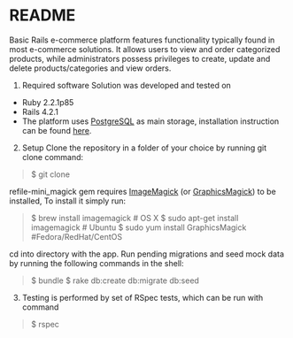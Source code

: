 # README

Basic Rails e-commerce platform features functionality typically found in most e-commerce solutions. It allows users to view and order categorized products, while administrators possess privileges to create, update and delete products/categories and view orders.

 1. Required software
  Solution was developed and tested on 
  * Ruby 2.2.1p85
  * Rails 4.2.1
  * The platform uses [PostgreSQL](http://www.postgresql.org/) as main storage, installation instruction can be found [here](https://wiki.postgresql.org/wiki/Main_Page).

 2. Setup
Clone the repository in a folder of your choice by running git clone command:
> $ git clone 
  
  refile-mini_magick gem requires [ImageMagick](http://imagemagick.org/) (or [GraphicsMagick](http://www.graphicsmagick.org/)) to be installed, To install it simply run:
> \$ brew install imagemagick # OS X
> \$ sudo apt-get install imagemagick # Ubuntu
> \$ sudo yum install GraphicsMagick #Fedora/RedHat/CentOS

  cd into directory with the app. Run pending migrations and seed mock data by running the following commands in the shell:
> \$ bundle
> \$ rake db:create db:migrate db:seed

 3. Testing is performed by set of RSpec tests, which can be run with command
 > \$ rspec

